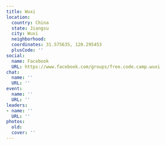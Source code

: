 ```yaml
---
title: Wuxi
location:
  country: China
  state: Jiangsu
  city: Wuxi
  neighborhood: 
  coordinates: 31.575635, 120.295453
  plusCode: ''
social:
  name: Facebook
  URL: https://www.facebook.com/groups/free.code.camp.wuxi
chat:
  name: ''
  URL: ''
event:
  name: ''
  URL: ''
leaders:
- name: ''
  URL: ''
photos:
  old: 
  cover: ''
---
```

